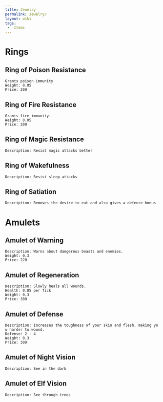 ```yaml
---
title: Jewelry
permalink: Jewelry/
layout: wiki
tags:
 -  Items
---
```


Rings
=====

Ring of Poison Resistance
-------------------------

`Grants poison immunity`  
`Weight: 0.05`  
`Price: 200`

Ring of Fire Resistance
-----------------------

`Grants fire immunity.`  
`Weight: 0.05`  
`Price: 200`

Ring of Magic Resistance
------------------------

`Description: Resist magic attacks better`

Ring of Wakefulness
-------------------

`Description: Resist sleep attacks`

Ring of Satiation
-----------------

`Description: Removes the desire to eat and also gives a defence bonus`

Amulets
=======

Amulet of Warning
-----------------

`Description: Warns about dangerous beasts and enemies.`  
`Weight: 0.3`  
`Price: 220`

Amulet of Regeneration
----------------------

`Description: Slowly heals all wounds.`  
`Health: 0.05 per Tick`  
`Weight: 0.3`  
`Price: 300`

Amulet of Defense
-----------------

`Description: Increases the toughness of your skin and flesh, making you harder to wound.`  
`Defense: 2 - 4`  
`Weight: 0.3`  
`Price: 300`

Amulet of Night Vision
----------------------

`Description: See in the dark`

Amulet of Elf Vision
--------------------

`Description: See through trees`
